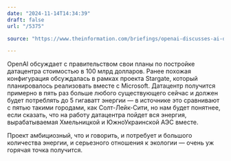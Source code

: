 ```yaml
---
date: "2024-11-14T14:34:39"
draft: false
url: "/5375"

source: "https://www.theinformation.com/briefings/openai-discusses-ai-data-center-that-could-cost-100-billion-with-u-s-government"

---
```


OpenAI обсуждает с правительством свои планы по постройке датацентра стоимостью в 100 млрд долларов. Ранее похожая конфигурация обсуждалась в рамках проекта Stargate, который планировалось реализовать вместе с Microsoft. Датацентр получится примерно в пять раз больше любого существующего сейчас и должен будет потреблять до 5 гигаватт энергии — в источнике это сравнивают с пятью такими городами, как Солт-Лейк-Сити, но нам будет понятнее, если сказать, что на работу датацентра пойдет вся энергия, вырабатываемая Хмельницкой и ЮжноУкраинской АЭС вместе.

Проект амбициозный, что и говорить, и потребует и большого количества энергии, и серьезного отношения к экологии — очень уж горячая точка получится.
